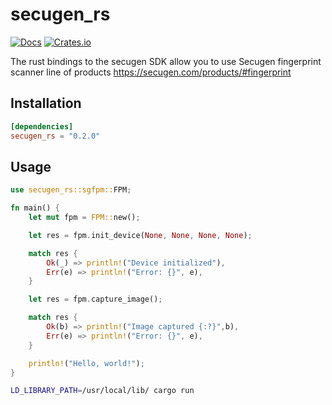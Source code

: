 # secugen_rs

[![Docs](https://docs.rs/secugen_rs/badge.svg)](https://docs.rs/secugen_rs)
[![Crates.io](https://img.shields.io/crates/v/secugen_rs.svg?maxAge=2592000)](https://crates.io/crates/secugen_rs)

The rust bindings to the secugen SDK allow you to use Secugen fingerprint scanner line of products https://secugen.com/products/#fingerprint


## Installation

```toml
[dependencies]
secugen_rs = "0.2.0"
```

## Usage

```rust
use secugen_rs::sgfpm::FPM;

fn main() {
    let mut fpm = FPM::new();

    let res = fpm.init_device(None, None, None, None);

    match res {
        Ok(_) => println!("Device initialized"),
        Err(e) => println!("Error: {}", e),
    }

    let res = fpm.capture_image();

    match res {
        Ok(b) => println!("Image captured {:?}",b),
        Err(e) => println!("Error: {}", e),
    }

    println!("Hello, world!");
}
```

```bash
LD_LIBRARY_PATH=/usr/local/lib/ cargo run
```
